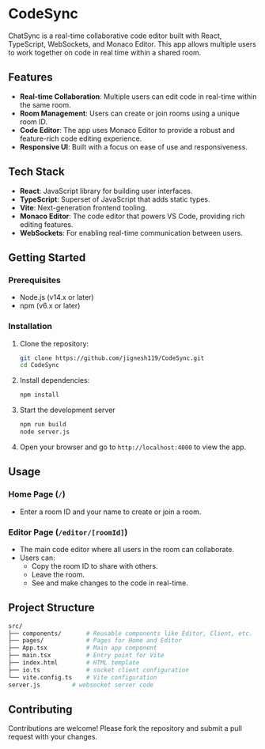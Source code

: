 # CodeSync

ChatSync is a real-time collaborative code editor built with React, TypeScript, WebSockets, and Monaco Editor. This app allows multiple users to work together on code in real time within a shared room.

## Features

- **Real-time Collaboration**: Multiple users can edit code in real-time within the same room.
- **Room Management**: Users can create or join rooms using a unique room ID.
- **Code Editor**: The app uses Monaco Editor to provide a robust and feature-rich code editing experience.
- **Responsive UI**: Built with a focus on ease of use and responsiveness.

## Tech Stack

- **React**: JavaScript library for building user interfaces.
- **TypeScript**: Superset of JavaScript that adds static types.
- **Vite**: Next-generation frontend tooling.
- **Monaco Editor**: The code editor that powers VS Code, providing rich editing features.
- **WebSockets**: For enabling real-time communication between users.

## Getting Started

### Prerequisites

- Node.js (v14.x or later)
- npm (v6.x or later)

### Installation

1. Clone the repository:

   ```bash
   git clone https://github.com/jignesh119/CodeSync.git
   cd CodeSync
   ```

2. Install dependencies:

   ```bash
   npm install
   ```

3. Start the development server

   ```bash
   npm run build
   node server.js
   ```

4. Open your browser and go to `http://localhost:4000` to view the app.

## Usage

### Home Page (`/`)

- Enter a room ID and your name to create or join a room.

### Editor Page (`/editor/[roomId]`)

- The main code editor where all users in the room can collaborate.
- Users can:
  - Copy the room ID to share with others.
  - Leave the room.
  - See and make changes to the code in real-time.

## Project Structure

```bash
src/
├── components/       # Reusable components like Editor, Client, etc.
├── pages/            # Pages for Home and Editor
├── App.tsx           # Main app component
├── main.tsx          # Entry point for Vite
├── index.html        # HTML template
├── io.ts             # socket client configuration
└── vite.config.ts    # Vite configuration
server.js         # websocket server code
```

## Contributing

Contributions are welcome! Please fork the repository and submit a pull request with your changes.

